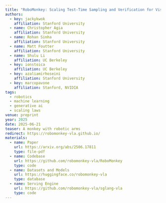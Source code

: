 ```yaml
---
title: "RoboMonkey: Scaling Test-Time Sampling and Verification for Vision-Language-Action Models"
authors:
  - key: jackykwok
    affiliation: Stanford University
  - name: Christopher Agia
    affiliation: Stanford University
  - name: Rohan Sinha
    affiliation: Stanford University
  - name: Matt Foutter
    affiliation: Stanford University
  - name: Shulu Li
    affiliation: UC Berkeley
  - key: ionstoica
    affiliation: UC Berkeley
  - key: azaliamirhoseini
    affiliation: Stanford University
  - key: marcopavone
    affiliation: Stanford, NVIDIA
tags:
  - robotics
  - machine learning
  - generative ai
  - scaling laws
venue: preprint
year: 2025
date: 2025-06-21
teaser: A monkey with robotic arms
redirect: https://robomonkey-vla.github.io/
materials:
  - name: Paper
    url: https://arxiv.org/abs/2506.17811
    type: file-pdf
  - name: Codebase
    url: https://github.com/robomonkey-vla/RoboMonkey
    type: code
  - name: Datasets and Models
    url: https://huggingface.co/robomonkey-vla
    type: database
  - name: Serving Engine
    url: https://github.com/robomonkey-vla/sglang-vla
    type: code
---
```

